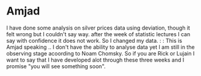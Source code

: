 # Amjad

I have done some analysis on silver prices data using deviation, though it felt wrong but I couldn't say way.
after the week of statistic lectures I can say with confidence it does not work. So I changed my data.
:
:
This is Amjad speaking .. I don't have the ability to analyse data yet I am still in the observing stage acoording to Noam Chomsky.
So if you are Rick or Lujain I want to say that I have developed alot through these three weeks and I promise "you will see something soon".
